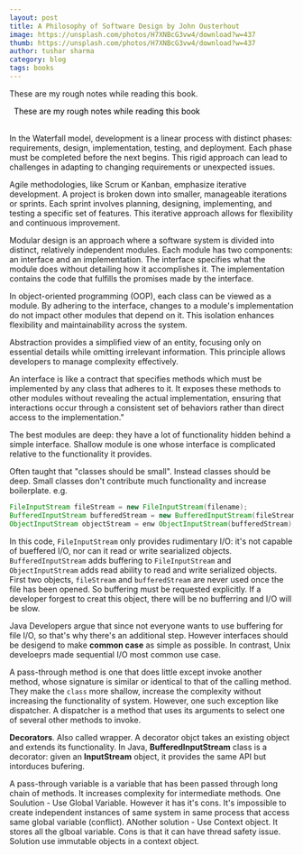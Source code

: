 ```yaml
---
layout: post
title: A Philosophy of Software Design by John Ousterhout
image: https://unsplash.com/photos/H7XNBcG3vw4/download?w=437
thumb: https://unsplash.com/photos/H7XNBcG3vw4/download?w=437
author: tushar sharma
category: blog
tags: books
---
```


These are my rough notes while reading this book.<!-- truncate_here -->

<link rel="stylesheet" href="{{ root_url }}/css/books.css" />

<!-- disclaimer -->
<div style="margin: 0 auto" class="cl disclaimer">
<span style="color:black"> &nbsp;&nbsp;These are my rough notes while reading this book
</span> 
</div> <br>

In the Waterfall model, development is a linear process with distinct phases: requirements, design, implementation, testing, and deployment. Each phase must be completed before the next begins. This rigid approach can lead to challenges in adapting to changing requirements or unexpected issues.

Agile methodologies, like Scrum or Kanban, emphasize iterative development. A project is broken down into smaller, manageable iterations or sprints. Each sprint involves planning, designing, implementing, and testing a specific set of features. This iterative approach allows for flexibility and continuous improvement.

Modular design is an approach where a software system is divided into distinct, relatively independent modules. Each module has two components: an interface and an implementation. The interface specifies what the module does without detailing how it accomplishes it. The implementation contains the code that fulfills the promises made by the interface.

In object-oriented programming (OOP), each class can be viewed as a module. By adhering to the interface, changes to a module's implementation do not impact other modules that depend on it. This isolation enhances flexibility and maintainability across the system.

Abstraction provides a simplified view of an entity, focusing only on essential details while omitting irrelevant information. This principle allows developers to manage complexity effectively.

An interface is like a contract that specifies methods which must be implemented by any class that adheres to it. It exposes these methods to other modules without revealing the actual implementation, ensuring that interactions occur through a consistent set of behaviors rather than direct access to the implementation."

The best modules are deep: they have a lot of functionality hidden behind a simple interface. Shallow module is one whose interface is complicated relative to the functionality it provides.

Often taught that "classes should be small". Instead classes should be deep. Small classes don't contribute much functionality and increase boilerplate. e.g. 


```java
FileInputStream fileStream = new FileInputStream(filename);
BufferedInputStream bufferedStream = new BufferedInputStream(fileStream);
ObjectInputStream objectStream = enw ObjectInputStream(bufferedStream);
```

In this code, `FileInputStream` only provides rudimentary I/O: it's not capable of bueffered I/O, nor can it read or write searialized objects. `BufferedInputStream` adds buffering to `FileInputStream` and `ObjectInputStream` adds read ability to read and write serialized objects. First two objects, `fileStream` and `bufferedStream` are never used once the file has been opened. So buffering must be requested explicitly. If a developer forgest to creat this object, there will be no bufferring and I/O will be slow.

Java Developers argue that since not everyone wants to use buffering for file I/O, so that's why there's an additional step. However interfaces should be desigend to make **common case** as simple as possible. In contrast, Unix develoeprs made sequential I/O most common use case. 

A pass-through method is one that does little except invoke another method, whose signature is similar or identical to that of the calling method. They make the `class` more shallow, increase the complexity without increasing the functionality of system. However, one such exception like dispatcher. A dispatcher is a method that uses its arguments to select one of several other methods to invoke. 

**Decorators**. Also called wrapper. A decorator objct takes an existing object and extends its functionality. In Java, **BufferedInputStream** class is a decorator: given an **InputStream** object, it provides the same API but intorduces bufering. 

A pass-through variable is a variable that has been passed through long chain of methods. It increases complexity for intermediate methods. One Soulution - Use Global Variable. However it has it's cons. It's impossible to create independent instances of same system in same process that access same global variable (conflict). ANother solution - Use Context object. It stores all the glboal variable. Cons is that it can have thread safety issue. Solution use immutable objects in a context object.  
